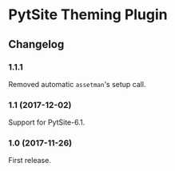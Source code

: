 # PytSite Theming Plugin


## Changelog


### 1.1.1

Removed automatic `assetman`'s setup call.


### 1.1 (2017-12-02)

Support for PytSite-6.1.



### 1.0 (2017-11-26)

First release.
